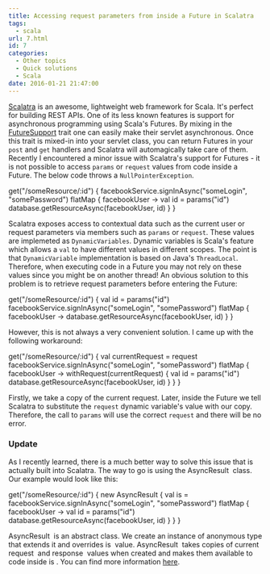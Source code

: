 ```yaml
---
title: Accessing request parameters from inside a Future in Scalatra
tags:
  - scala
url: 7.html
id: 7
categories:
  - Other topics
  - Quick solutions
  - Scala
date: 2016-01-21 21:47:00
---
```


[Scalatra](http://www.scalatra.org/) is an awesome, lightweight web framework for Scala. It's perfect for building REST APIs. One of its less known features is support for asynchronous programming using Scala's Futures. By mixing in the [FutureSupport](http://www.scalatra.org/2.3/api/index.html#org.scalatra.FutureSupport) trait one can easily make their servlet asynchronous. Once this trait is mixed-in into your servlet class, you can return Futures in your `post` and `get` handlers and Scalatra will automagically take care of them. Recently I encountered a minor issue with Scalatra's support for Futures - it is not possible to access `params` or `request` values from code inside a Future. The below code throws a `NullPointerException`.

get("/someResource/:id") {
  facebookService.signInAsync("someLogin", "somePassword") flatMap { facebookUser ->
    val id = params("id")
    database.getResourceAsync(facebookUser, id)
  }
}

Scalatra exposes access to contextual data such as the current user or request parameters via members such as `params` or `request`. These values are implemeted as `DynamicVariables`. Dynamic variables is Scala's feature which allows a `val` to have different values in different scopes. The point is that `DynamicVariable` implementation is based on Java's `ThreadLocal`. Therefore, when executing code in a Future you may not rely on these values since you might be on another thread! An obvious solution to this problem is to retrieve request parameters before entering the Future:

get("/someResource/:id") {
  val id = params("id")
  facebookService.signInAsync("someLogin", "somePassword") flatMap { facebookUser ->
    database.getResourceAsync(facebookUser, id)
  }
}

However, this is not always a very convenient solution. I came up with the following workaround:

get("/someResource/:id") {
  val currentRequest = request
  facebookService.signInAsync("someLogin", "somePassword") flatMap { facebookUser ->
    withRequest(currentRequest) {
      val id = params("id") 
      database.getResourceAsync(facebookUser, id)
    }
  }
}

Firstly, we take a copy of the current request. Later, inside the Future we tell Scalatra to substitute the `request` dynamic variable's value with our copy. Therefore, the call to `params` will use the correct `request` and there will be no error.

### Update

As I recently learned, there is a much better way to solve this issue that is actually built into Scalatra. The way to go is using the AsyncResult  class. Our example would look like this:

get("/someResource/:id") {
  new AsyncResult { val is =
    facebookService.signInAsync("someLogin", "somePassword") flatMap { facebookUser ->
      val id = params("id") 
      database.getResourceAsync(facebookUser, id)
    }
  }
}

AsyncResult  is an abstract class. We create an instance of anonymous type that extends it and overrides is  value. AsyncResult  takes copies of current request  and response  values when created and makes them available to code inside is . You can find more information [here](http://www.scalatra.org/2.4/guides/async/akka.html).